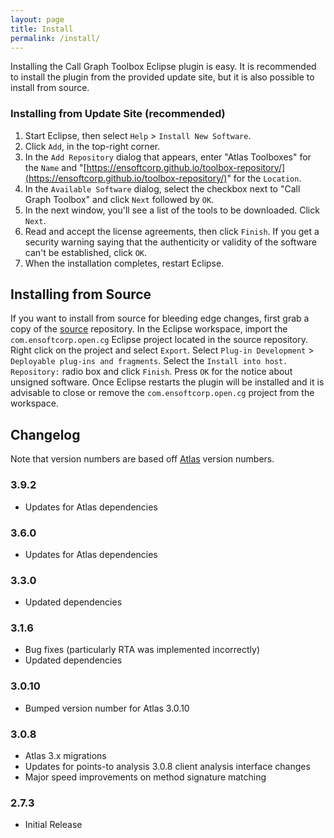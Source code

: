 ```yaml
---
layout: page
title: Install
permalink: /install/
---
```


Installing the Call Graph Toolbox Eclipse plugin is easy.  It is recommended to install the plugin from the provided update site, but it is also possible to install from source.
        
### Installing from Update Site (recommended)
1. Start Eclipse, then select `Help` &gt; `Install New Software`.
2. Click `Add`, in the top-right corner.
3. In the `Add Repository` dialog that appears, enter &quot;Atlas Toolboxes&quot; for the `Name` and &quot;[https://ensoftcorp.github.io/toolbox-repository/](https://ensoftcorp.github.io/toolbox-repository/)&quot; for the `Location`.
4. In the `Available Software` dialog, select the checkbox next to "Call Graph Toolbox" and click `Next` followed by `OK`.
5. In the next window, you'll see a list of the tools to be downloaded. Click `Next`.
6. Read and accept the license agreements, then click `Finish`. If you get a security warning saying that the authenticity or validity of the software can't be established, click `OK`.
7. When the installation completes, restart Eclipse.

## Installing from Source
If you want to install from source for bleeding edge changes, first grab a copy of the [source](https://github.com/EnSoftCorp/call-graph-toolbox) repository. In the Eclipse workspace, import the `com.ensoftcorp.open.cg` Eclipse project located in the source repository.  Right click on the project and select `Export`.  Select `Plug-in Development` &gt; `Deployable plug-ins and fragments`.  Select the `Install into host. Repository:` radio box and click `Finish`.  Press `OK` for the notice about unsigned software.  Once Eclipse restarts the plugin will be installed and it is advisable to close or remove the `com.ensoftcorp.open.cg` project from the workspace.

## Changelog
Note that version numbers are based off [Atlas](http://www.ensoftcorp.com/atlas/download/) version numbers.

### 3.9.2
- Updates for Atlas dependencies

### 3.6.0
- Updates for Atlas dependencies

### 3.3.0
- Updated dependencies

### 3.1.6
- Bug fixes (particularly RTA was implemented incorrectly)
- Updated dependencies

### 3.0.10
- Bumped version number for Atlas 3.0.10

### 3.0.8
- Atlas 3.x migrations
- Updates for points-to analysis 3.0.8 client analysis interface changes
- Major speed improvements on method signature matching

### 2.7.3
- Initial Release
